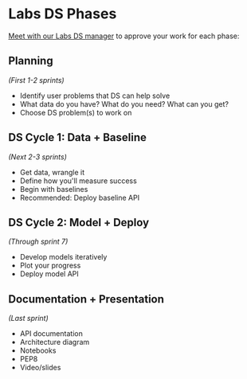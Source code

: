 # Labs DS Phases

[Meet with our Labs DS manager](https://calendly.com/ryan-herr) to approve your work for each phase:

## Planning
_(First 1-2 sprints)_

- Identify user problems that DS can help solve
- What data do you have? What do you need? What can you get?
- Choose DS problem(s) to work on

## DS Cycle 1: Data + Baseline
_(Next 2-3 sprints)_

- Get data, wrangle it
- Define how you'll measure success
- Begin with baselines
- Recommended: Deploy baseline API

## DS Cycle 2: Model + Deploy
_(Through sprint 7)_

- Develop models iteratively
- Plot your progress
- Deploy model API

## Documentation + Presentation
_(Last sprint)_

- API documentation
- Architecture diagram
- Notebooks
- PEP8
- Video/slides
